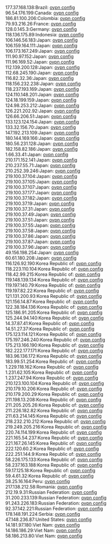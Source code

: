 177.37.168.138:Brazil: [ovpn config](vpn/177_37_168_138.ovpn)  
96.54.176.199:Canada: [ovpn config](vpn/96_54_176_199.ovpn)  
186.81.100.206:Colombia: [ovpn config](vpn/186_81_100_206.ovpn)  
79.93.216.26:France: [ovpn config](vpn/79_93_216_26.ovpn)  
128.0.145.3:Germany: [ovpn config](vpn/128_0_145_3.ovpn)  
118.136.175.89:Indonesia: [ovpn config](vpn/118_136_175_89.ovpn)  
106.146.56.183:Japan: [ovpn config](vpn/106_146_56_183.ovpn)  
106.159.164.111:Japan: [ovpn config](vpn/106_159_164_111.ovpn)  
106.173.167.249:Japan: [ovpn config](vpn/106_173_167_249.ovpn)  
111.90.97.152:Japan: [ovpn config](vpn/111_90_97_152.ovpn)  
111.96.169.52:Japan: [ovpn config](vpn/111_96_169_52.ovpn)  
112.139.200.128:Japan: [ovpn config](vpn/112_139_200_128.ovpn)  
112.68.245.190:Japan: [ovpn config](vpn/112_68_245_190.ovpn)  
116.82.32.36:Japan: [ovpn config](vpn/116_82_32_36.ovpn)  
118.156.232.238:Japan: [ovpn config](vpn/118_156_232_238.ovpn)  
118.237.193.169:Japan: [ovpn config](vpn/118_237_193_169.ovpn)  
124.110.148.201:Japan: [ovpn config](vpn/124_110_148_201.ovpn)  
124.18.199.159:Japan: [ovpn config](vpn/124_18_199_159.ovpn)  
124.98.253.212:Japan: [ovpn config](vpn/124_98_253_212.ovpn)  
126.221.202.92:Japan: [ovpn config](vpn/126_221_202_92.ovpn)  
126.66.206.51:Japan: [ovpn config](vpn/126_66_206_51.ovpn)  
133.123.124.154:Japan: [ovpn config](vpn/133_123_124_154.ovpn)  
133.32.156.70:Japan: [ovpn config](vpn/133_32_156_70.ovpn)  
147.192.213.109:Japan: [ovpn config](vpn/147_192_213_109.ovpn)  
180.144.169.166:Japan: [ovpn config](vpn/180_144_169_166.ovpn)  
180.56.231.128:Japan: [ovpn config](vpn/180_56_231_128.ovpn)  
182.158.82.186:Japan: [ovpn config](vpn/182_158_82_186.ovpn)  
1.66.33.41:Japan: [ovpn config](vpn/1_66_33_41.ovpn)  
210.171.152.141:Japan: [ovpn config](vpn/210_171_152_141.ovpn)  
210.237.55.71:Japan: [ovpn config](vpn/210_237_55_71.ovpn)  
210.252.39.246:Japan: [ovpn config](vpn/210_252_39_246.ovpn)  
219.100.37.104:Japan: [ovpn config](vpn/219_100_37_104.ovpn)  
219.100.37.105:Japan: [ovpn config](vpn/219_100_37_105.ovpn)  
219.100.37.107:Japan: [ovpn config](vpn/219_100_37_107.ovpn)  
219.100.37.177:Japan: [ovpn config](vpn/219_100_37_177.ovpn)  
219.100.37.182:Japan: [ovpn config](vpn/219_100_37_182.ovpn)  
219.100.37.19:Japan: [ovpn config](vpn/219_100_37_19.ovpn)  
219.100.37.31:Japan: [ovpn config](vpn/219_100_37_31.ovpn)  
219.100.37.49:Japan: [ovpn config](vpn/219_100_37_49.ovpn)  
219.100.37.51:Japan: [ovpn config](vpn/219_100_37_51.ovpn)  
219.100.37.55:Japan: [ovpn config](vpn/219_100_37_55.ovpn)  
219.100.37.58:Japan: [ovpn config](vpn/219_100_37_58.ovpn)  
219.100.37.86:Japan: [ovpn config](vpn/219_100_37_86.ovpn)  
219.100.37.87:Japan: [ovpn config](vpn/219_100_37_87.ovpn)  
219.100.37.96:Japan: [ovpn config](vpn/219_100_37_96.ovpn)  
49.156.198.254:Japan: [ovpn config](vpn/49_156_198_254.ovpn)  
60.61.180.208:Japan: [ovpn config](vpn/60_61_180_208.ovpn)  
116.126.92.190:Korea Republic of: [ovpn config](vpn/116_126_92_190.ovpn)  
118.223.110.104:Korea Republic of: [ovpn config](vpn/118_223_110_104.ovpn)  
118.42.99.215:Korea Republic of: [ovpn config](vpn/118_42_99_215.ovpn)  
119.148.139.134:Korea Republic of: [ovpn config](vpn/119_148_139_134.ovpn)  
119.197.140.79:Korea Republic of: [ovpn config](vpn/119_197_140_79.ovpn)  
119.197.82.22:Korea Republic of: [ovpn config](vpn/119_197_82_22.ovpn)  
121.131.200.93:Korea Republic of: [ovpn config](vpn/121_131_200_93.ovpn)  
121.156.14.87:Korea Republic of: [ovpn config](vpn/121_156_14_87.ovpn)  
122.38.184.136:Korea Republic of: [ovpn config](vpn/122_38_184_136.ovpn)  
125.186.91.205:Korea Republic of: [ovpn config](vpn/125_186_91_205.ovpn)  
125.244.94.140:Korea Republic of: [ovpn config](vpn/125_244_94_140.ovpn)  
14.37.87.41:Korea Republic of: [ovpn config](vpn/14_37_87_41.ovpn)  
14.51.27.37:Korea Republic of: [ovpn config](vpn/14_51_27_37.ovpn)  
175.123.114.121:Korea Republic of: [ovpn config](vpn/175_123_114_121.ovpn)  
175.197.246.240:Korea Republic of: [ovpn config](vpn/175_197_246_240.ovpn)  
175.213.166.190:Korea Republic of: [ovpn config](vpn/175_213_166_190.ovpn)  
182.222.177.171:Korea Republic of: [ovpn config](vpn/182_222_177_171.ovpn)  
183.96.136.172:Korea Republic of: [ovpn config](vpn/183_96_136_172.ovpn)  
183.99.51.254:Korea Republic of: [ovpn config](vpn/183_99_51_254.ovpn)  
1.229.118.162:Korea Republic of: [ovpn config](vpn/1_229_118_162.ovpn)  
1.231.62.105:Korea Republic of: [ovpn config](vpn/1_231_62_105.ovpn)  
1.237.247.94:Korea Republic of: [ovpn config](vpn/1_237_247_94.ovpn)  
210.123.100.104:Korea Republic of: [ovpn config](vpn/210_123_100_104.ovpn)  
210.179.10.206:Korea Republic of: [ovpn config](vpn/210_179_10_206.ovpn)  
210.179.200.29:Korea Republic of: [ovpn config](vpn/210_179_200_29.ovpn)  
211.198.13.208:Korea Republic of: [ovpn config](vpn/211_198_13_208.ovpn)  
211.205.205.26:Korea Republic of: [ovpn config](vpn/211_205_205_26.ovpn)  
211.226.182.82:Korea Republic of: [ovpn config](vpn/211_226_182_82.ovpn)  
211.63.214.145:Korea Republic of: [ovpn config](vpn/211_63_214_145.ovpn)  
218.232.210.212:Korea Republic of: [ovpn config](vpn/218_232_210_212.ovpn)  
219.249.205.216:Korea Republic of: [ovpn config](vpn/219_249_205_216.ovpn)  
220.74.114.199:Korea Republic of: [ovpn config](vpn/220_74_114_199.ovpn)  
221.165.54.237:Korea Republic of: [ovpn config](vpn/221_165_54_237.ovpn)  
221.167.26.145:Korea Republic of: [ovpn config](vpn/221_167_26_145.ovpn)  
222.120.60.2:Korea Republic of: [ovpn config](vpn/222_120_60_2.ovpn)  
222.251.144.9:Korea Republic of: [ovpn config](vpn/222_251_144_9.ovpn)  
58.226.175.133:Korea Republic of: [ovpn config](vpn/58_226_175_133.ovpn)  
58.237.163.188:Korea Republic of: [ovpn config](vpn/58_237_163_188.ovpn)  
59.17.125.18:Korea Republic of: [ovpn config](vpn/59_17_125_18.ovpn)  
59.4.61.32:Korea Republic of: [ovpn config](vpn/59_4_61_32.ovpn)  
38.25.16.164:Peru: [ovpn config](vpn/38_25_16_164.ovpn)  
217.138.212.58:Romania: [ovpn config](vpn/217_138_212_58.ovpn)  
212.19.9.31:Russian Federation: [ovpn config](vpn/212_19_9_31.ovpn)  
31.200.233.139:Russian Federation: [ovpn config](vpn/31_200_233_139.ovpn)  
91.243.226.183:Russian Federation: [ovpn config](vpn/91_243_226_183.ovpn)  
92.37.142.221:Russian Federation: [ovpn config](vpn/92_37_142_221.ovpn)  
178.148.191.224:Serbia: [ovpn config](vpn/178_148_191_224.ovpn)  
47.148.236.87:United States: [ovpn config](vpn/47_148_236_87.ovpn)  
14.181.97.180:Viet Nam: [ovpn config](vpn/14_181_97_180.ovpn)  
14.186.186.29:Viet Nam: [ovpn config](vpn/14_186_186_29.ovpn)  
58.186.213.80:Viet Nam: [ovpn config](vpn/58_186_213_80.ovpn)  
